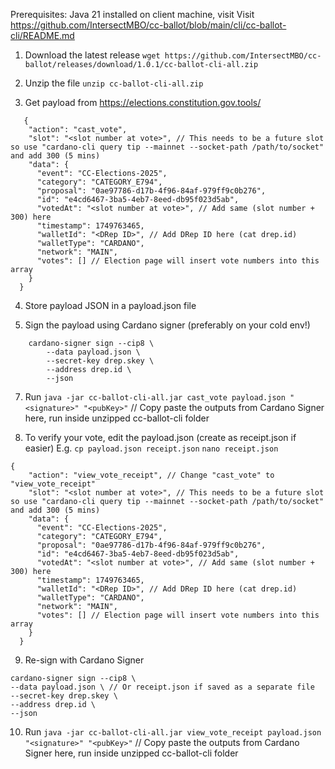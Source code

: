 Prerequisites: Java 21 installed on client machine, visit Visit https://github.com/IntersectMBO/cc-ballot/blob/main/cli/cc-ballot-cli/README.md

1. Download the latest release `wget https://github.com/IntersectMBO/cc-ballot/releases/download/1.0.1/cc-ballot-cli-all.zip`

2. Unzip the file `unzip cc-ballot-cli-all.zip`

3. Get payload from https://elections.constitution.gov.tools/
```
   {
    "action": "cast_vote",
    "slot": "<slot number at vote>", // This needs to be a future slot so use "cardano-cli query tip --mainnet --socket-path /path/to/socket" and add 300 (5 mins)
    "data": {
      "event": "CC-Elections-2025",
      "category": "CATEGORY_E794",
      "proposal": "0ae97786-d17b-4f96-84af-979ff9c0b276",
      "id": "e4cd6467-3ba5-4eb7-8eed-db95f023d5ab",
      "votedAt": "<slot number at vote>", // Add same (slot number + 300) here
      "timestamp": 1749763465,
      "walletId": "<DRep ID>", // Add DRep ID here (cat drep.id)
      "walletType": "CARDANO",
      "network": "MAIN",
      "votes": [] // Election page will insert vote numbers into this array
    }
  }
```

4. Store payload JSON in a payload.json file

5. Sign the payload using Cardano signer (preferably on your cold env!)
```
    cardano-signer sign --cip8 \
        --data payload.json \
        --secret-key drep.skey \
        --address drep.id \
        --json
```
7. Run `java -jar cc-ballot-cli-all.jar cast_vote payload.json "<signature>" "<pubKey>"` // Copy paste the outputs from Cardano Signer here, run inside unzipped cc-ballot-cli folder

8. To verify your vote, edit the payload.json (create as receipt.json if easier) E.g. `cp payload.json receipt.json` `nano receipt.json`
```
{
    "action": "view_vote_receipt", // Change "cast_vote" to "view_vote_receipt"
    "slot": "<slot number at vote>", // This needs to be a future slot so use "cardano-cli query tip --mainnet --socket-path /path/to/socket" and add 300 (5 mins)
    "data": {
      "event": "CC-Elections-2025",
      "category": "CATEGORY_E794",
      "proposal": "0ae97786-d17b-4f96-84af-979ff9c0b276",
      "id": "e4cd6467-3ba5-4eb7-8eed-db95f023d5ab",
      "votedAt": "<slot number at vote>", // Add same (slot number + 300) here
      "timestamp": 1749763465,
      "walletId": "<DRep ID>", // Add DRep ID here (cat drep.id)
      "walletType": "CARDANO",
      "network": "MAIN",
      "votes": [] // Election page will insert vote numbers into this array
    }
  }
```

9. Re-sign with Cardano Signer
 ```
cardano-signer sign --cip8 \
--data payload.json \ // Or receipt.json if saved as a separate file
--secret-key drep.skey \
--address drep.id \
--json
```

10. Run `java -jar cc-ballot-cli-all.jar view_vote_receipt payload.json "<signature>" "<pubKey>"` // Copy paste the outputs from Cardano Signer here, run inside unzipped cc-ballot-cli folder

